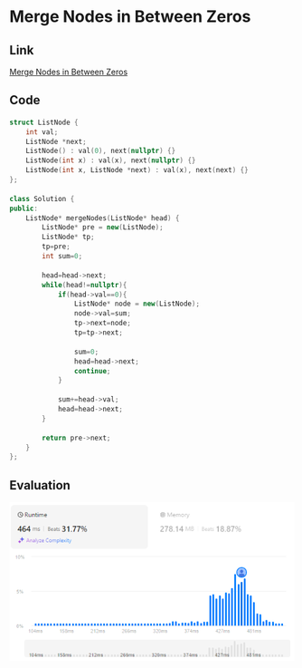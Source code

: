 # Merge Nodes in Between Zeros
## Link
[Merge Nodes in Between Zeros](https://leetcode.com/problems/merge-nodes-in-between-zeros/description/)

## Code
```cpp
struct ListNode {
    int val;
    ListNode *next;
    ListNode() : val(0), next(nullptr) {}
    ListNode(int x) : val(x), next(nullptr) {}
    ListNode(int x, ListNode *next) : val(x), next(next) {}
};

class Solution {
public:
    ListNode* mergeNodes(ListNode* head) {
        ListNode* pre = new(ListNode);
        ListNode* tp;
        tp=pre;
        int sum=0;

        head=head->next;
        while(head!=nullptr){
            if(head->val==0){
                ListNode* node = new(ListNode);
                node->val=sum;
                tp->next=node;
                tp=tp->next;

                sum=0;
                head=head->next;
                continue;
            }

            sum+=head->val;
            head=head->next;
        }

        return pre->next;
    }
};
```

## Evaluation
![Merge Nodes in Between Zeros](./06.PNG)